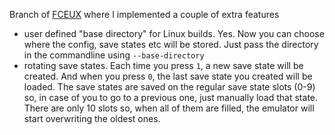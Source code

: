 Branch of [FCEUX](https://github.com/TASVideos/fceux) where I implemented a couple of extra features
* user defined "base directory" for Linux builds. Yes. Now you can choose where the config, save states etc will be stored. Just pass the directory in the commandline using `--base-directory`
* rotating save states. Each time you press `1`, a new save state will be created. And when you press `0`, the last save state you created will be loaded. The save states are saved on the regular save state slots (0-9) so, in case of you to go to a previous one, just manually load that state. There are only 10 slots so, when all of them are filled, the emulator will start overwriting the oldest ones.
